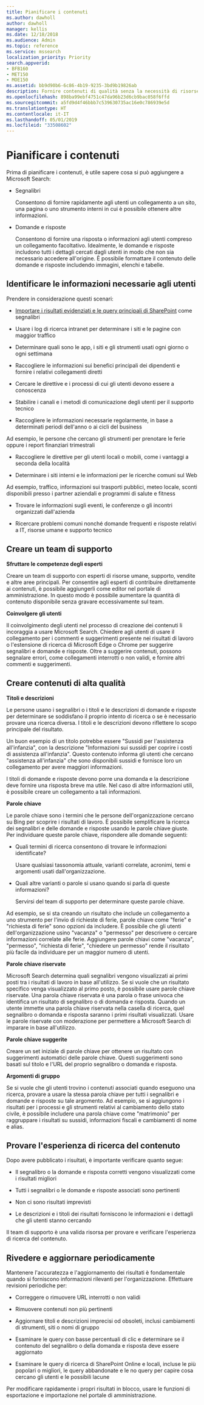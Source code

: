 ```yaml
---
title: Pianificare i contenuti
ms.author: dawholl
author: dawholl
manager: kellis
ms.date: 12/18/2018
ms.audience: Admin
ms.topic: reference
ms.service: mssearch
localization_priority: Priority
search.appverid:
- BFB160
- MET150
- MOE150
ms.assetid: bb9d90b6-6c86-4b19-9235-3bd9b19826ab
description: Fornire contenuti di qualità senza la necessità di risorse aggiuntive quando si usa Microsoft Search
ms.openlocfilehash: 898ba99ebf4751c47da96b23d6cb9bac058f6ffd
ms.sourcegitcommit: a5fd9d4f46bbb7c539630735ac16e0c786939e5d
ms.translationtype: HT
ms.contentlocale: it-IT
ms.lasthandoff: 05/01/2019
ms.locfileid: "33508602"
---
```

# <a name="plan-your-content"></a>Pianificare i contenuti

Prima di pianificare i contenuti, è utile sapere cosa si può aggiungere a Microsoft Search:
  
- Segnalibri
    
    Consentono di fornire rapidamente agli utenti un collegamento a un sito, una pagina o uno strumento interni in cui è possibile ottenere altre informazioni.
    
- Domande e risposte
    
    Consentono di fornire una risposta o informazioni agli utenti compreso un collegamento facoltativo. Idealmente, le domande e risposte includono tutti i dettagli cercati dagli utenti in modo che non sia necessario accedere all'origine. È possibile formattare il contenuto delle domande e risposte includendo immagini, elenchi e tabelle.
    
## <a name="identify-information-your-users-need"></a>Identificare le informazioni necessarie agli utenti

Prendere in considerazione questi scenari:
  
- [Importare i risultati evidenziati e le query principali di SharePoint](import-sharepoint-promoted-results-and-top-queries.md) come segnalibri 
    
- Usare i log di ricerca intranet per determinare i siti e le pagine con maggior traffico
    
- Determinare quali sono le app, i siti e gli strumenti usati ogni giorno o ogni settimana
    
- Raccogliere le informazioni sui benefici principali dei dipendenti e fornire i relativi collegamenti diretti
    
- Cercare le direttive e i processi di cui gli utenti devono essere a conoscenza
    
- Stabilire i canali e i metodi di comunicazione degli utenti per il supporto tecnico
    
- Raccogliere le informazioni necessarie regolarmente, in base a determinati periodi dell'anno o ai cicli del business
  
Ad esempio, le persone che cercano gli strumenti per prenotare le ferie oppure i report finanziari trimestrali
    
- Raccogliere le direttive per gli utenti locali o mobili, come i vantaggi a seconda della località
    
- Determinare i siti interni e le informazioni per le ricerche comuni sul Web
  
Ad esempio, traffico, informazioni sui trasporti pubblici, meteo locale, sconti disponibili presso i partner aziendali e programmi di salute e fitness
    
- Trovare le informazioni sugli eventi, le conferenze o gli incontri organizzati dall'azienda
    
- Ricercare problemi comuni nonché domande frequenti e risposte relativi a IT, risorse umane e supporto tecnico
    
## <a name="build-a-support-team"></a>Creare un team di supporto

 **Sfruttare le competenze degli esperti**
  
Creare un team di supporto con esperti di risorse umane, supporto, vendite e altre aree principali. Per consentire agli esperti di contribuire direttamente ai contenuti, è possibile aggiungerli come editor nel portale di amministrazione. In questo modo è possibile aumentare la quantità di contenuto disponibile senza gravare eccessivamente sul team.
  
 **Coinvolgere gli utenti**
  
Il coinvolgimento degli utenti nel processo di creazione dei contenuti li incoraggia a usare Microsoft Search. Chiedere agli utenti di usare il collegamento per i commenti e suggerimenti presente nei risultati di lavoro o l'estensione di ricerca di Microsoft Edge o Chrome per suggerire segnalibri e domande e risposte. Oltre a suggerire contenuti, possono segnalare errori, come collegamenti interrotti o non validi, e fornire altri commenti e suggerimenti.
  
## <a name="create-high-quality-content"></a>Creare contenuti di alta qualità

 **Titoli e descrizioni**
  
Le persone usano i segnalibri o i titoli e le descrizioni di domande e risposte per determinare se soddisfano il proprio intento di ricerca o se è necessario provare una ricerca diversa. I titoli e le descrizioni devono riflettere lo scopo principale del risultato.
  
Un buon esempio di un titolo potrebbe essere "Sussidi per l'assistenza all'infanzia", con la descrizione "Informazioni sui sussidi per coprire i costi di assistenza all'infanzia". Questo contenuto informa gli utenti che cercano "assistenza all'infanzia" che sono disponibili sussidi e fornisce loro un collegamento per avere maggiori informazioni.
  
I titoli di domande e risposte devono porre una domanda e la descrizione deve fornire una risposta breve ma utile. Nel caso di altre informazioni utili, è possibile creare un collegamento a tali informazioni.
  
 **Parole chiave**
  
Le parole chiave sono i termini che le persone dell'organizzazione cercano su Bing per scoprire i risultati di lavoro. È possibile semplificare la ricerca dei segnalibri e delle domande e risposte usando le parole chiave giuste. Per individuare queste parole chiave, rispondere alle domande seguenti:
  
- Quali termini di ricerca consentono di trovare le informazioni identificate?
    
    Usare qualsiasi tassonomia attuale, varianti correlate, acronimi, temi e argomenti usati dall'organizzazione.
    
- Quali altre varianti o parole si usano quando si parla di queste informazioni?
    
    Servirsi del team di supporto per determinare queste parole chiave.
    
Ad esempio, se si sta creando un risultato che include un collegamento a uno strumento per l'invio di richieste di ferie, parole chiave come "ferie" e "richiesta di ferie" sono opzioni da includere. È possibile che gli utenti dell'organizzazione usino "vacanza" o "permesso" per descrivere o cercare informazioni correlate alle ferie. Aggiungere parole chiavi come "vacanza", "permesso", "richiesta di ferie", "chiedere un permesso" rende il risultato più facile da individuare per un maggior numero di utenti.
  
 **Parole chiave riservate**
  
Microsoft Search determina quali segnalibri vengono visualizzati ai primi posti tra i risultati di lavoro in base all'utilizzo. Se si vuole che un risultato specifico venga visualizzato al primo posto, è possibile usare parole chiave riservate. Una parola chiave riservata è una parola o frase univoca che identifica un risultato di segnalibro o di domanda e risposta. Quando un utente immette una parola chiave riservata nella casella di ricerca, quel segnalibro o domanda e risposta saranno i primi risultati visualizzati. Usare le parole riservate con moderazione per permettere a Microsoft Search di imparare in base all'utilizzo.
  
 **Parole chiave suggerite**
  
Creare un set iniziale di parole chiave per ottenere un risultato con suggerimenti automatici delle parole chiave. Questi suggerimenti sono basati sul titolo e l'URL del proprio segnalibro o domanda e risposta.
  
 **Argomenti di gruppo**
  
Se si vuole che gli utenti trovino i contenuti associati quando eseguono una ricerca, provare a usare la stessa parola chiave per tutti i segnalibri e domande e risposte su tale argomento. Ad esempio, se si aggiungono i risultati per i processi e gli strumenti relativi al cambiamento dello stato civile, è possibile includere una parola chiave come "matrimonio" per raggruppare i risultati su sussidi, informazioni fiscali e cambiamenti di nome e alias.
  
## <a name="test-your-content-and-search-experience"></a>Provare l'esperienza di ricerca del contenuto

Dopo avere pubblicato i risultati, è importante verificare quanto segue:
  
- Il segnalibro o la domande e risposta corretti vengono visualizzati come i risultati migliori
    
- Tutti i segnalibri o le domande e risposte associati sono pertinenti
    
- Non ci sono risultati imprevisti
    
- Le descrizioni e i titoli dei risultati forniscono le informazioni e i dettagli che gli utenti stanno cercando
    
Il team di supporto è una valida risorsa per provare e verificare l'esperienza di ricerca del contenuto.
  
## <a name="review-and-update-periodically"></a>Rivedere e aggiornare periodicamente

Mantenere l'accuratezza e l'aggiornamento dei risultati è fondamentale quando si forniscono informazioni rilevanti per l'organizzazione. Effettuare revisioni periodiche per:
  
- Correggere o rimuovere URL interrotti o non validi
    
- Rimuovere contenuti non più pertinenti
    
- Aggiornare titoli e descrizioni imprecisi od obsoleti, inclusi cambiamenti di strumenti, siti o nomi di gruppo
    
- Esaminare le query con basse percentuali di clic e determinare se il contenuto del segnalibro o della domanda e risposta deve essere aggiornato
    
- Esaminare le query di ricerca di SharePoint Online e locali, incluse le più popolari o migliori, le query abbandonate e le no query per capire cosa cercano gli utenti e le possibili lacune
    
Per modificare rapidamente i propri risultati in blocco, usare le funzioni di esportazione e importazione nel portale di amministrazione.

  

